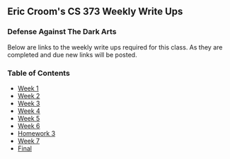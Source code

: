 ## Eric Croom's CS 373 Weekly Write Ups
### Defense Against The Dark Arts

Below are links to the weekly write ups required for this class.  As they are completed and due new links will be posted.


### Table of Contents

- <a href="/week1">Week 1</a>
- <a href="/week2">Week 2</a>
- <a href="/week3">Week 3</a>
- <a href="/week4">Week 4</a>
- <a href="/week5">Week 5</a>
- <a href="/week6">Week 6</a>
- <a href="/hw3">Homework 3</a>
- <a href="/week7">Week 7</a>
- <a href="/finalProj">Final</a>
